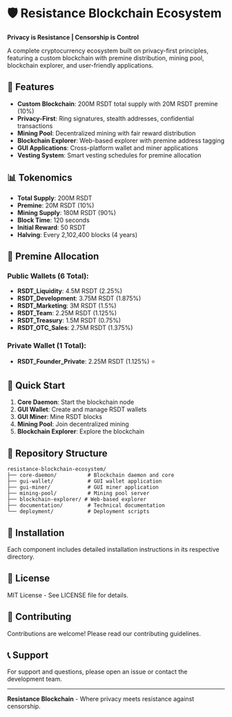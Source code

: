 # 🛡️ Resistance Blockchain Ecosystem

**Privacy is Resistance | Censorship is Control**

A complete cryptocurrency ecosystem built on privacy-first principles, featuring a custom blockchain with premine distribution, mining pool, blockchain explorer, and user-friendly applications.

## 🌟 Features

- **Custom Blockchain**: 200M RSDT total supply with 20M RSDT premine (10%)
- **Privacy-First**: Ring signatures, stealth addresses, confidential transactions
- **Mining Pool**: Decentralized mining with fair reward distribution
- **Blockchain Explorer**: Web-based explorer with premine address tagging
- **GUI Applications**: Cross-platform wallet and miner applications
- **Vesting System**: Smart vesting schedules for premine allocation

## 📊 Tokenomics

- **Total Supply**: 200M RSDT
- **Premine**: 20M RSDT (10%)
- **Mining Supply**: 180M RSDT (90%)
- **Block Time**: 120 seconds
- **Initial Reward**: 50 RSDT
- **Halving**: Every 2,102,400 blocks (4 years)

## 🏦 Premine Allocation

### Public Wallets (6 Total):
- **RSDT_Liquidity**: 4.5M RSDT (2.25%)
- **RSDT_Development**: 3.75M RSDT (1.875%)
- **RSDT_Marketing**: 3M RSDT (1.5%)
- **RSDT_Team**: 2.25M RSDT (1.125%)
- **RSDT_Treasury**: 1.5M RSDT (0.75%)
- **RSDT_OTC_Sales**: 2.75M RSDT (1.375%)

### Private Wallet (1 Total):
- **RSDT_Founder_Private**: 2.25M RSDT (1.125%) ⭐

## 🚀 Quick Start

1. **Core Daemon**: Start the blockchain node
2. **GUI Wallet**: Create and manage RSDT wallets
3. **GUI Miner**: Mine RSDT blocks
4. **Mining Pool**: Join decentralized mining
5. **Blockchain Explorer**: Explore the blockchain

## 📁 Repository Structure

```
resistance-blockchain-ecosystem/
├── core-daemon/          # Blockchain daemon and core
├── gui-wallet/           # GUI wallet application
├── gui-miner/            # GUI miner application
├── mining-pool/          # Mining pool server
├── blockchain-explorer/ # Web-based explorer
├── documentation/        # Technical documentation
└── deployment/           # Deployment scripts
```

## 🔧 Installation

Each component includes detailed installation instructions in its respective directory.

## 📄 License

MIT License - See LICENSE file for details.

## 🤝 Contributing

Contributions are welcome! Please read our contributing guidelines.

## 📞 Support

For support and questions, please open an issue or contact the development team.

---

**Resistance Blockchain** - Where privacy meets resistance against censorship.
